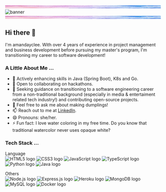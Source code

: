 <img src="https://github.com/amandayclee/amandayclee/blob/main/banner.jpg" alt="banner" width="1200" height="10">
<img src="https://github.com/halfrost/halfrost/blob/master/icons/header_1.png" alt="banner">
<img src="https://github.com/amandayclee/amandayclee/blob/main/banner.jpg" alt="banner" width="1200" height="10">

## Hi there 👋
I'm amandayclee. With over 4 years of experience in project management and business development before pursuing my master's program, I'm transitioning my career to software development!


### A Little About Me ...
- 🌱 Actively enhancing skills in Java (Spring Boot), K8s and Go.
- 👯 Open to collaborating on hackathons.
- 🤔 Seeking guidance on transitioning to a software engineering career from a non-traditional background (especially in media & entertaiment related tech industry!) and contributing open-source projects.
- 💬 Feel free to ask me about making dumplings!
- 📫 Reach out to me at [LinkedIn](https://linkedin.com/in/yichienleee).
- 😄 Pronouns: she/her.
- ⚡ Fun fact: I love water coloring in my free time. Do you know that traditional watercolor never uses opaque white? 


### Tech Stack ...
Language
<br>
<span><img src="https://img.shields.io/badge/HTML5-E34F26?style=for-the-badge&logo=html5&logoColor=white" alt="HTML5 logo" title="HTML5" height="25" /></span>
<span><img src="https://img.shields.io/badge/CSS3-1572B6?style=for-the-badge&logo=css3&logoColor=white" alt="CSS3 logo" title="CSS3" height="25" /></span>
<span><img src="https://img.shields.io/badge/JavaScript-323330?style=for-the-badge&logo=javascript&logoColor=F7DF1E" alt="JavaScript logo" title="JavaScript" height="25" /></span>
<span><img src="https://img.shields.io/badge/TypeScript-007ACC?style=for-the-badge&logo=typescript&logoColor=white" alt="TypeScript logo" title="TypeScript" height="25" /></span>
<span><img src="https://img.shields.io/badge/Python-FFD43B?style=for-the-badge&logo=python&logoColor=blue" alt="Python logo" title="Python" height="25" /></span>
<span><img src="https://img.shields.io/badge/Java-ED8B00?style=for-the-badge&logo=java&logoColor=white" alt="Java logo" title="Java" height="25" /></span>
<br>

Others
<br>
<span><img src="https://img.shields.io/badge/Node.js-339933?style=for-the-badge&logo=nodedotjs&logoColor=white" alt="Node.js logo" title="Node.js" height="25" /></span>
<span><img src="https://img.shields.io/badge/Express.js-000000?style=for-the-badge&logo=express&logoColor=white" alt="Express.js logo" title="Express.js" height="25" /></span>
<span><img src="https://img.shields.io/badge/Heroku-430098?style=for-the-badge&logo=heroku&logoColor=white" alt="Heroku logo" title="Heroku" height="25"/></span>
<span><img src="https://img.shields.io/badge/MongoDB-4EA94B?style=for-the-badge&logo=mongodb&logoColor=white" alt="MongoDB logo" title="MongoDB" height="25" /></span>
<span><img src="https://img.shields.io/badge/MySQL-005C84?style=for-the-badge&logo=mysql&logoColor=white" alt="MySQL logo" title="MySQL" height="25"/></span>
<span><img src="https://img.shields.io/badge/Docker-2CA5E0?style=for-the-badge&logo=docker&logoColor=white" alt="Docker logo" title="Docker Code" height="25" /></span>
<br>
